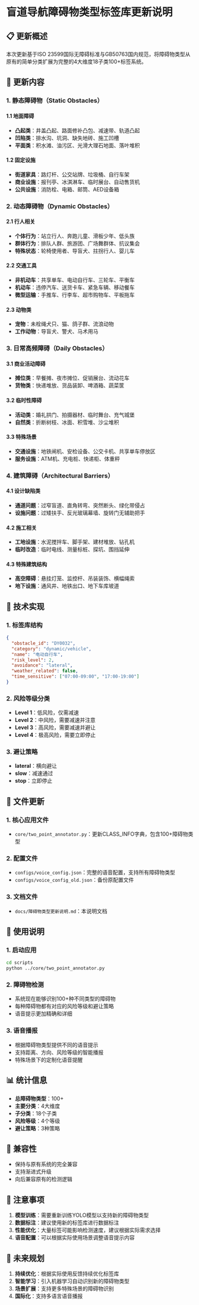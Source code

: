 # 盲道导航障碍物类型标签库更新说明

## 📋 更新概述

本次更新基于ISO 23599国际无障碍标准与GB50763国内规范，将障碍物类型从原有的简单分类扩展为完整的4大维度18子类100+标签系统。

## 🎯 更新内容

### 1. 静态障碍物（Static Obstacles）

#### 1.1 地面障碍
- **凸起类**：井盖凸起、路面修补凸包、减速带、轨道凸起
- **凹陷类**：排水沟、坑洞、缺失地砖、施工凹槽
- **平面类**：积水滩、油污区、光滑大理石地面、落叶堆积

#### 1.2 固定设施
- **街道家具**：路灯杆、公交站牌、垃圾桶、自行车架
- **商业设施**：报刊亭、冰淇淋车、临时展台、自动售货机
- **公共设施**：消防栓、电箱、邮筒、AED设备箱

### 2. 动态障碍物（Dynamic Obstacles）

#### 2.1 行人相关
- **个体行为**：站立行人、奔跑儿童、滑板少年、低头族
- **群体行为**：排队人群、旅游团、广场舞群体、抗议集会
- **特殊状态**：轮椅使用者、导盲犬、拄拐行人、婴儿车

#### 2.2 交通工具
- **非机动车**：共享单车、电动自行车、三轮车、平衡车
- **机动车**：违停汽车、送货卡车、紧急车辆、移动餐车
- **微型运输**：手推车、行李车、超市购物车、平板拖车

#### 2.3 动物类
- **宠物**：未栓绳犬只、猫、鸽子群、流浪动物
- **工作动物**：导盲犬、警犬、马术用马

### 3. 日常高频障碍（Daily Obstacles）

#### 3.1 商业活动障碍
- **摊位类**：早餐摊、夜市摊位、促销展台、流动花车
- **货物类**：快递堆放、货品装卸、啤酒箱、蔬菜筐

#### 3.2 临时性障碍
- **活动类**：婚礼拱门、拍摄器材、临时舞台、充气城堡
- **自然类**：折断树枝、冰面、积雪堆、沙尘堆积

#### 3.3 特殊场景
- **交通设施**：地铁闸机、安检设备、公交卡机、共享单车停放区
- **服务设施**：ATM机、充电桩、快递柜、体重秤

### 4. 建筑障碍（Architectural Barriers）

#### 4.1 设计缺陷类
- **通道问题**：过窄盲道、直角转弯、突然断头、绿化带侵占
- **设施问题**：过矮扶手、反光玻璃幕墙、旋转门无辅助把手

#### 4.2 施工相关
- **工地设施**：水泥搅拌车、脚手架、建材堆放、钻孔机
- **临时改造**：临时电线、测量标桩、探坑、围挡延伸

#### 4.3 特殊建筑结构
- **高空障碍**：悬挂灯笼、监控杆、吊装装饰、横幅绳索
- **地下设施**：通风井、地铁出口、地下车库坡道

## 🔧 技术实现

### 1. 标签库结构
```json
{
  "obstacle_id": "DY0032",
  "category": "dynamic/vehicle",
  "name": "电动自行车",
  "risk_level": 2,
  "avoidance": "lateral",
  "weather_related": false,
  "time_sensitive": ["07:00-09:00", "17:00-19:00"]
}
```

### 2. 风险等级分类
- **Level 1**：低风险，仅需减速
- **Level 2**：中风险，需要减速并注意
- **Level 3**：高风险，需要减速并避让
- **Level 4**：极高风险，需要立即停止

### 3. 避让策略
- **lateral**：横向避让
- **slow**：减速通过
- **stop**：立即停止

## 📁 文件更新

### 1. 核心应用文件
- `core/two_point_annotator.py`：更新CLASS_INFO字典，包含100+障碍物类型

### 2. 配置文件
- `configs/voice_config.json`：完整的语音配置，支持所有障碍物类型
- `configs/voice_config_old.json`：备份原配置文件

### 3. 文档文件
- `docs/障碍物类型更新说明.md`：本说明文档

## 🚀 使用说明

### 1. 启动应用
```bash
cd scripts
python ../core/two_point_annotator.py
```

### 2. 障碍物检测
- 系统现在能够识别100+种不同类型的障碍物
- 每种障碍物都有对应的风险等级和避让策略
- 语音提示更加精确和详细

### 3. 语音播报
- 根据障碍物类型提供不同的语音提示
- 支持距离、方向、风险等级的智能播报
- 特殊场景下的定制化语音提醒

## 📊 统计信息

- **总障碍物类型**：100+
- **主要分类**：4大维度
- **子分类**：18个子类
- **风险等级**：4个等级
- **避让策略**：3种策略

## 🔄 兼容性

- 保持与原有系统的完全兼容
- 支持渐进式升级
- 向后兼容原有的检测逻辑

## 📝 注意事项

1. **模型训练**：需要重新训练YOLO模型以支持新的障碍物类型
2. **数据标注**：建议使用新的标签库进行数据标注
3. **性能优化**：大量标签可能影响检测速度，建议根据实际需求选择
4. **语音配置**：可以根据实际使用场景调整语音提示内容

## 🎯 未来规划

1. **持续优化**：根据实际使用反馈持续优化标签库
2. **智能学习**：引入机器学习自动识别新的障碍物类型
3. **场景扩展**：支持更多特殊场景的障碍物识别
4. **国际化**：支持多语言语音播报 